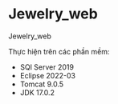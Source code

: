 # Jewelry_web
Jewelry_web

Thực hiện trên các phần mềm:
  - SQl Server 2019
  - Eclipse 2022-03
  - Tomcat 9.0.5
  - JDK 17.0.2
